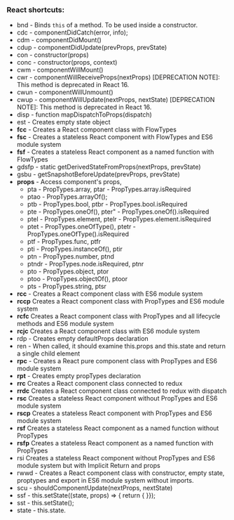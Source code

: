 ### React shortcuts:
- bnd - Binds `this` of a method. To be used inside a constructor.
- cdc - componentDidCatch(error, info);
- cdm - componentDidMount()
- cdup - componentDidUpdate(prevProps, prevState)
- con - constructor(props)
- conc - constructor(props, context)
- cwm  - componentWillMount()
- cwr - componentWillReceiveProps(nextProps) [DEPRECATION NOTE]: This method is deprecated in React 16.
- cwun - componentWillUnmount()
- cwup  - componentWillUpdate(nextProps, nextState) [DEPRECATION NOTE]: This method is deprecated in React 16.
- disp - function mapDispatchToProps(dispatch)
- est - Creates empty state object
- **fcc** - Creates a React component class with FlowTypes
- **fsc** - Creates a stateless React component with FlowTypes and ES6 module system
- **fsf** - Creates a stateless React component as a named function with FlowTypes
- gdsfp - static getDerivedStateFromProps(nextProps, prevState)
- gsbu - getSnapshotBeforeUpdate(prevProps, prevState)
- **props** - Access component's props, 
    - pta - PropTypes.array, ptar - PropTypes.array.isRequired
    - ptao - PropTypes.arrayOf();
    - ptb - PropTypes.bool, ptbr - PropTypes.bool.isRequired
    - pte - PropTypes.oneOf(), pter" - PropTypes.oneOf().isRequired
    - ptel - PropTypes.element, ptelr - PropTypes.element.isRequired
    - ptet - PropTypes.oneOfType(), ptetr - PropTypes.oneOfType().isRequired
    - ptf - PropTypes.func, ptfr
    - pti - PropTypes.instanceOf(), ptir
    - ptn - PropTypes.number, ptnd
    - ptndr - PropTypes.node.isRequired, ptnr
    - pto - PropTypes.object, ptor
    - ptoo - PropTypes.objectOf(), ptoor
    - pts - PropTypes.string, ptsr
- **rcc** - Creates a React component class with ES6 module system
- **rccp** Creates a React component class with PropTypes and ES6 module system
- **rcfc** Creates a React component class with PropTypes and all lifecycle methods and ES6 module system
- **rcjc** Creates a React component class with ES6 module system
- rdp - Creates empty defaultProps declaration
- ren - When called, it should examine this.props and this.state and return a single child element
- **rpc** - Creates a React pure component class with PropTypes and ES6 module system
- **rpt** - Creates empty propTypes declaration
- **rrc** Creates a React component class connected to redux
- **rrdc** Creates a React component class connected to redux with dispatch
- **rsc** Creates a stateless React component without PropTypes and ES6 module system
- **rscp** Creates a stateless React component with PropTypes and ES6 module system
- **rsf** Creates a stateless React component as a named function without PropTypes
- **rsfp** Creates a stateless React component as a named function with PropTypes
- rsi Creates a stateless React component without PropTypes and ES6 module system but with Implicit Return and props
- rwwd - Creates a React component class with constructor, empty state, proptypes and export in ES6 module system without imports.
- scu - shouldComponentUpdate(nextProps, nextState)
- ssf - this.setState((state, props) => { return  { }});
- sst - this.setState();
- state - this.state.